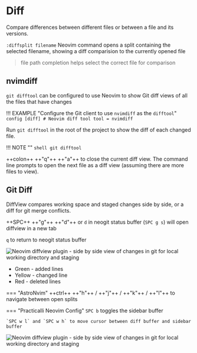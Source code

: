 # Diff

Compare differences between different files or between a file and its versions.

`:diffsplit filename` Neovim command opens a split containing the selected filename, showing a diff comparision to the currently opened file 

> file path completion helps select the correct file for comparison


## nvimdiff

`git difftool` can be configured to use Neovim to show Git diff views of all the files that have changes

!!! EXAMPLE "Configure the Git client to use `nvimdiff` as the `difftool`"
    ```config
    [diff]
      # Neovim diff tool
      tool = nvimdiff
    ```

Run `git difftool` in the root of the project to show the diff of each changed file.

!!! NOTE ""
    ```shell
    git difftool
    ```

++colon++ ++"q"++ ++"a"++ to close the current diff view.  The command line prompts to open the next file as a diff view (assuming there are more files to view).


## Git Diff

DiffView compares working space and staged changes side by side, or a diff for git merge conflicts.

++SPC++ ++"g"++ ++"d"++ or `d` in neogit status buffer (`SPC g s`) will open diffview in a new tab

`q` to return to neogit status buffer

![Neovim diffview plugin - side by side view of changes in git for local working directory and staging](https://raw.githubusercontent.com/practicalli/graphic-design/live/editors/neovim/screenshots/neovim-neogit-diffview-side-by-side.png)

* Green - added lines
* Yellow - changed line
* Red - deleted lines

=== "AstroNvim"
    ++ctrl++ ++"h"++ / ++"j"++ / ++"k"++ / ++"l"++ to navigate between open splits

=== "Practicalli Neovim Config"
    `SPC b` toggles the sidebar buffer

    `SPC w l` and `SPC w h` to move cursor between diff buffer and sidebar buffer

![Neovim diffview plugin - side by side view of changes in git for local working directory and staging](https://raw.githubusercontent.com/practicalli/graphic-design/live/editors/neovim/screenshots/neovim-neogit-diffview-side-by-side.png)
